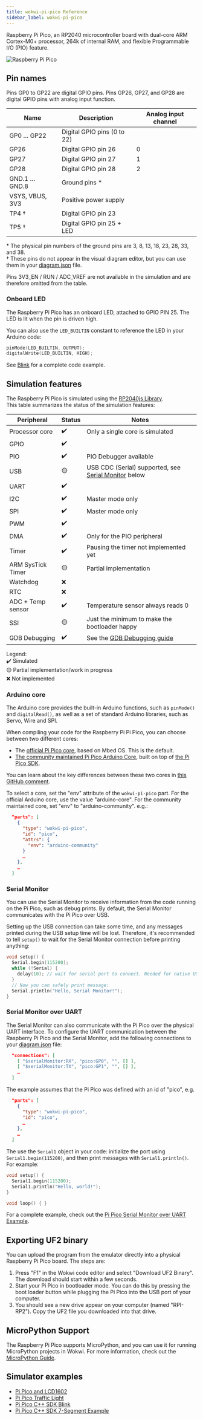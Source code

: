 ```yaml
---
title: wokwi-pi-pico Reference
sidebar_label: wokwi-pi-pico
---
```


Raspberry Pi Pico, an RP2040 microcontroller board with dual-core ARM Cortex-M0+ processor, 264k of internal RAM, and flexible
Programmable I/O (PIO) feature.

![Raspberry Pi Pico](wokwi-pi-pico.svg)

## Pin names

Pins GP0 to GP22 are digital GPIO pins. Pins GP26, GP27, and GP28 are digital GPIO pins with analog input function.

| Name            | Description                 | Analog input channel |
| --------------- | --------------------------- | -------------------- |
| GP0 … GP22      | Digital GPIO pins (0 to 22) |                      |
| GP26            | Digital GPIO pin 26         | 0                    |
| GP27            | Digital GPIO pin 27         | 1                    |
| GP28            | Digital GPIO pin 28         | 2                    |
| GND.1 … GND.8   | Ground pins \*              |                      |
| VSYS, VBUS, 3V3 | Positive power supply       |                      |
| TP4 †           | Digital GPIO pin 23         |                      |
| TP5 †           | Digital GPIO pin 25 + LED   |                      |

\* The physical pin numbers of the ground pins are 3, 8, 13, 18, 23, 28, 33, and 38.  
† These pins do not appear in the visual diagram editor, but you can use them in your [diagram.json](../diagram-format) file.

Pins 3V3_EN / RUN / ADC_VREF are not available in the simulation and are therefore omitted from the table.

### Onboard LED

The Raspberry Pi Pico has an onboard LED, attached to GPIO PIN 25. The LED is lit when the pin is driven high.

You can also use the `LED_BUILTIN` constant to reference the LED in your Arduino code:

```cpp
pinMode(LED_BUILTIN, OUTPUT);
digitalWrite(LED_BUILTIN, HIGH);
```

See [Blink](https://wokwi.com/projects/297755575592157709) for a complete code example.

## Simulation features

The Raspberry Pi Pico is simulated using the [RP2040js Library](https://github.com/wokwi/rp2040js).  
This table summarizes the status of the simulation features:

| Peripheral        | Status | Notes                                                                   |
| ----------------- | ------ | ----------------------------------------------------------------------- |
| Processor core    | ✔️     | Only a single core is simulated                                         |
| GPIO              | ✔️     |                                                                         |
| PIO               | ✔️     | PIO Debugger available                                                  |
| USB               | 🟡     | USB CDC (Serial) supported, see [Serial Monitor](#serial-monitor) below |
| UART              | ✔️     |                                                                         |
| I2C               | ✔️     | Master mode only                                                        |
| SPI               | ✔️     | Master mode only                                                        |
| PWM               | ✔️     |                                                                         |
| DMA               | ✔️     | Only for the PIO peripheral                                             |
| Timer             | ✔️     | Pausing the timer not implemented yet                                   |
| ARM SysTick Timer | 🟡     | Partial implementation                                                  |
| Watchdog          | ❌     |                                                                         |
| RTC               | ❌     |                                                                         |
| ADC + Temp sensor | ✔️     | Temperature sensor always reads 0                                       |
| SSI               | 🟡     | Just the minimum to make the bootloader happy                           |
| GDB Debugging     | ✔️     | See the [GDB Debugging guide](../gdb-debugging)                         |

Legend:  
✔️ Simulated  
🟡 Partial implementation/work in progress  
❌ Not implemented

### Arduino core

The Arduino core provides the built-in Arduino functions, such as `pinMode()` and `digitalRead()`, as well as a set of standard Arduino libraries, such as Servo, Wire and SPI.

When compiling your code for the Raspberry Pi Pi Pico, you can choose between two different cores:

- The [official Pi Pico core](https://github.com/arduino/ArduinoCore-mbed), based on Mbed OS. This is the default.
- [The community maintained Pi Pico Arduino Core](https://github.com/earlephilhower/arduino-pico), built on top of [the Pi Pico SDK](https://github.com/raspberrypi/pico-sdk).

You can learn about the key differences between these two cores in [this GitHub comment](https://github.com/earlephilhower/arduino-pico/issues/117#issuecomment-830356795).

To select a core, set the "env" attribute of the `wokwi-pi-pico` part. For the official Arduino core, use the value "arduino-core". For the community maintained core, set "env" to "arduino-community". e.g.:

```json
  "parts": [
    {
      "type": "wokwi-pi-pico",
      "id": "pico",
      "attrs": {
        "env": "arduino-community"
      }
      …
    },
    …
  ]
```

### Serial Monitor

You can use the Serial Monitor to receive information from the code running on the Pi Pico, such as debug prints. By default, the Serial Monitor communicates with
the Pi Pico over USB.

Setting up the USB connection can take some time, and any messages printed during
the USB setup time will be lost. Therefore, it's recommended to tell `setup()` to wait for the Serial Monitor connection before printing anything:

```cpp
void setup() {
  Serial.begin(115200);
  while (!Serial) {
    delay(10); // wait for serial port to connect. Needed for native USB
  }
  // Now you can safely print message:
  Serial.println("Hello, Serial Monitor!");
}
```

### Serial Monitor over UART

The Serial Monitor can also communicate with the Pi Pico over the physical UART interface. To configure the UART communication between the Raspberry Pi Pico and the Serial Monitor, add the following connections to your [diagram.json](../diagram-format#connections) file:

```json
  "connections": [
    [ "$serialMonitor:RX", "pico:GP0", "", [] ],
    [ "$serialMonitor:TX", "pico:GP1", "", [] ],
    …
  ]
```

The example assumes that the Pi Pico was defined with an id of "pico", e.g.

```json
  "parts": [
    {
      "type": "wokwi-pi-pico",
      "id": "pico",
      …
    },
    …
  ]
```

The use the `Serial1` object in your code: initialize the port using `Serial1.begin(115200)`, and then print messages with `Serial1.println()`. For example:

```cpp
void setup() {
  Serial1.begin(115200);
  Serial1.println("Hello, world!");
}

void loop() { }
```

For a complete example, check out the [Pi Pico Serial Monitor over UART Example](https://wokwi.com/projects/297755360074138125).

## Exporting UF2 binary

You can upload the program from the emulator directly into a physical Raspberry Pi Pico board. The steps are:

1. Press "F1" in the Wokwi code editor and select "Download UF2 Binary".
   The download should start within a few seconds.
2. Start your Pi Pico in bootloader mode. You can do this by pressing the boot loader button while
   plugging the Pi Pico into the USB port of your computer.
3. You should see a new drive appear on your computer (named "RPI-RP2"). Copy the UF2 file you downloaded into that drive.

## MicroPython Support

The Raspberry Pi Pico supports MicroPython, and you can use it for running MicroPython projects in Wokwi. For more information, check out the [MicroPython Guide](../guides/micropython).

## Simulator examples

- [Pi Pico and LCD1602](https://wokwi.com/projects/297323005822894602)
- [Pi Pico Traffic Light](https://wokwi.com/projects/297322571959894536)
- [Pi Pico C++ SDK Blink](https://wokwi.com/projects/298013072042230285)
- [Pi Pico C++ SDK 7-Segment Example](https://wokwi.com/projects/298014884249993738)

